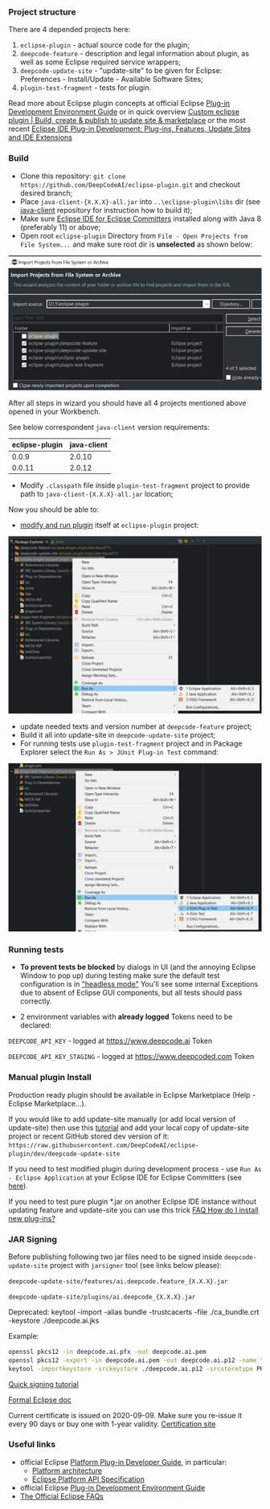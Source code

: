 ### Project structure
There are 4 depended projects here:
1. `eclipse-plugin` - actual source code for the plugin;
2. `deepcode-feature` - description and legal information about plugin, as well as some Eclipse required service wrappers;
3. `deepcode-update-site` - "update-site" to be given for Eclipse: Preferences - Install/Update - Available Software Sites;
4. `plugin-test-fragment` - tests for plugin.

Read more about Eclipse plugin concepts at official Eclipse [Plug-in Development Environment Guide](https://help.eclipse.org/2020-06/index.jsp?nav=%2F4_1) or in quick overview [Custom eclipse plugin | Build, create & publish to update site & marketplace](https://itsallbinary.com/custom-eclipse-plugin-build-create-publish-to-update-site-marketplace-good-for-beginners/) or the most recent [Eclipse IDE Plug-in Development: Plug-ins, Features, Update Sites and IDE Extensions](https://www.vogella.com/tutorials/EclipsePlugin/article.html)

### Build

- Clone this repository: `git clone https://github.com/DeepCodeAI/eclipse-plugin.git` and checkout desired branch;
- Place `java-client-{X.X.X}-all.jar` into `..\eclipse-plugin\libs` dir (see [java-client](https://github.com/DeepCodeAI/java-client) repository for instruction how to build it);
- Make sure [Eclipse IDE for Eclipse Committers](https://www.eclipse.org/downloads/packages/release/2020-06/r/eclipse-ide-eclipse-committers) installed along with Java 8 (preferably 11) or above;
- Open root `eclipse-plugin` Directory from `File - Open Projects from File System...` and make sure root dir is  __unselected__  as shown below:

![Open projects](images/open-projects.jpg)

After all steps in wizard you should have all 4 projects mentioned above opened in your Workbench.

See below correspondent `java-client` version requirements:

| eclipse-plugin   | java-client |
|------------------|-------------|
| 0.0.9            | 2.0.10      |
| 0.0.11           | 2.0.12      |

- Modify `.classpath` file inside `plugin-test-fragment` project to provide path to `java-client-{X.X.X}-all.jar` location;

Now you should be able to:
  * [modify and run plugin](https://www.vogella.com/tutorials/EclipsePlugin/article.html#runtimeeclipse_starting) itself at `eclipse-plugin` project:
  
![Run Eclipse](images/run-as-eclipse.jpg)
   
  * update needed texts and version number at `deepcode-feature` project; 
  * Build it all into update-site in `deepcode-update-site` project;
  * For running tests use `plugin-test-fragment` project and in Package Explorer select the `Run As > JUnit Plug-in Test` command:
  
![Run Tests](images/run-as-test.jpg)

### Running tests
- __To prevent tests be blocked__  by dialogs in UI (and the annoying Eclipse Window to pop up) during testing make sure the default test configuration is in ["headless mode"](https://stackoverflow.com/a/51748949/7577274)
You'll see some internal Exceptions due to absent of Eclipse GUI components, but all tests should pass correctly.

- 2 environment variables with __already logged__ Tokens need to be declared:

`DEEPCODE_API_KEY` - logged at https://www.deepcode.ai Token 

`DEEPCODE_API_KEY_STAGING` - logged at https://www.deepcoded.com Token

### Manual plugin Install
Production ready plugin should be available in Eclipse Marketplace (Help - Eclipse Marketplace...).

If you would like to add update-site manually (or add local version of update-site) then use this [tutorial](https://marketplace.eclipse.org/content/eclipse-java-development-tools-0/help) and add your local copy of update-site project or recent GitHub stored dev version of it: `https://raw.githubusercontent.com/DeepCodeAI/eclipse-plugin/dev/deepcode-update-site`

If you need to test modified plugin during development process - use `Run As - Eclipse Application` at your Eclipse IDE for Eclipse Committers (see [here](https://www.vogella.com/tutorials/EclipsePlugin/article.html#runtimeeclipse_starting)).

If you need to test pure plugin *.jar on another Eclipse IDE instance without updating feature and update-site you can use this trick [FAQ How do I install new plug-ins?](https://wiki.eclipse.org/FAQ_How_do_I_install_new_plug-ins%3F)

### JAR Signing

Before publishing following two jar files need to be signed inside `deepcode-update-site` project with `jarsigner` tool (see links below please):

`deepcode-update-site/features/ai.deepcode.feature_{X.X.X}.jar`

`deepcode-update-site/plugins/ai.deepcode_{X.X.X}.jar`

Deprecated: keytool -import -alias bundle -trustcacerts -file ./ca_bundle.crt -keystore ./deepcode.ai.jks

Example:
```bash
openssl pkcs12 -in deepcode.ai.pfx -out deepcode.ai.pem
openssl pkcs12 -export -in deepcode.ai.pem -out deepcode.ai.p12 -name "deepcode.ai"
keytool -importkeystore -srckeystore ./deepcode.ai.p12 -srcstoretype PKCS12 -destkeystore ./deepcode.ai.jks -deststoretype pkcs12 -trustcacerts
```


[Quick signing tutorial](https://stackoverflow.com/questions/17187520/signing-jar-file)

[Formal Eclipse doc](https://wiki.eclipse.org/JAR_Signing)

Current certificate is issued on 2020-09-09. Make sure you re-issue it every 90 days or buy one with 1-year validity. [Certification site](https://app.zerossl.com/)

### Useful links

- official Eclipse [Platform Plug-in Developer Guide](https://help.eclipse.org/2020-06/index.jsp?nav=%2F2), in particular:
  * [Platform architecture](https://help.eclipse.org/2020-06/index.jsp?topic=%2Forg.eclipse.platform.doc.isv%2Fguide%2Farch.htm&cp%3D2_0_1)
  * [Eclipse Platform API Specification](https://help.eclipse.org/2020-06/index.jsp?topic=%2Forg.eclipse.platform.doc.isv%2Freference%2Fapi%2Findex.html)
- official Eclipse [Plug-in Development Environment Guide](https://help.eclipse.org/2020-06/index.jsp?nav=%2F4)
- [The Official Eclipse FAQs](https://wiki.eclipse.org/The_Official_Eclipse_FAQs)

